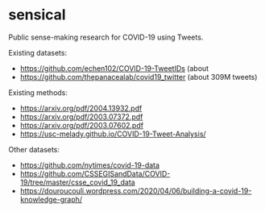 # sensical
Public sense-making research for COVID-19 using Tweets.

Existing datasets:
- https://github.com/echen102/COVID-19-TweetIDs (about 
- https://github.com/thepanacealab/covid19_twitter (about 309M tweets)

Existing methods:
- https://arxiv.org/pdf/2004.13932.pdf
- https://arxiv.org/pdf/2003.07372.pdf
- https://arxiv.org/pdf/2003.07602.pdf
- https://usc-melady.github.io/COVID-19-Tweet-Analysis/

Other datasets:
- https://github.com/nytimes/covid-19-data
- https://github.com/CSSEGISandData/COVID-19/tree/master/csse_covid_19_data
- https://douroucouli.wordpress.com/2020/04/06/building-a-covid-19-knowledge-graph/
